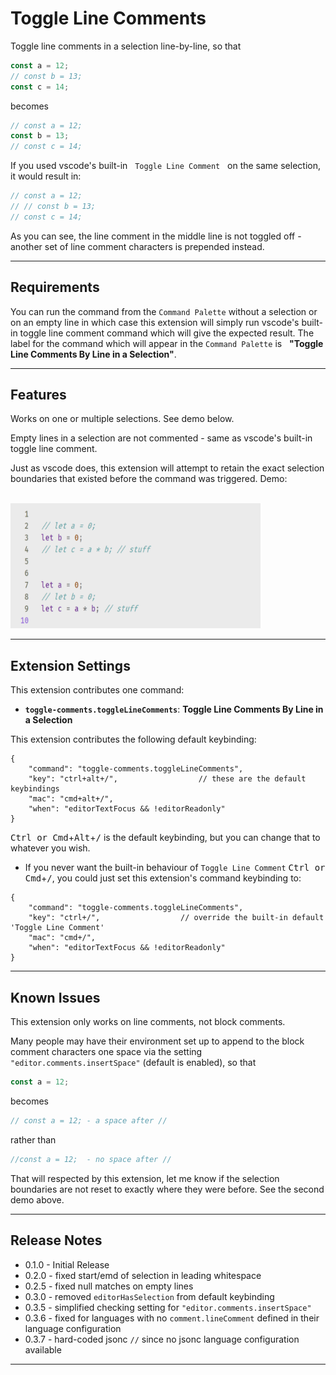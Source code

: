 # Toggle Line Comments

Toggle line comments in a selection line-by-line, so that 

```javascript
const a = 12;
// const b = 13;
const c = 14;
```
becomes

```javascript
// const a = 12;
const b = 13;
// const c = 14;
```

If you used vscode's built-in &nbsp; `Toggle Line Comment` &nbsp; on the same selection, it would result in:

```javascript
// const a = 12;
// // const b = 13;
// const c = 14;
```

As you can see, the line comment in the middle line is not toggled off - another set of line comment characters is prepended instead.

------

## Requirements

You can run the command from the `Command Palette` without a selection or on an empty line in which case this extension will simply run vscode's built-in toggle line comment command which will give the expected result.  The label for the command which will appear in the `Command Palette` is &nbsp; **"Toggle Line Comments By Line in a Selection"**.

---------  

## Features

Works on one or multiple selections.  See demo below.

Empty lines in a selection are not commented - same as vscode's built-in toggle line comment.

Just as vscode does, this extension will attempt to retain the exact selection boundaries that existed before the command was triggered.  Demo:

<br/>

<img src="https://github.com/ArturoDent/toggle-comments/blob/master/images/fullDemo1.gif?raw=true" width="400" height="200" alt="no title error message"/>

<br/>

------------------


## Extension Settings

This extension contributes one command:

* **`toggle-comments.toggleLineComments`**: **Toggle Line Comments By Line in a Selection**

This extension contributes the following default keybinding:

```jsonc
{
	"command": "toggle-comments.toggleLineComments",
	"key": "ctrl+alt+/",                  // these are the default keybindings 
	"mac": "cmd+alt+/",
	"when": "editorTextFocus && !editorReadonly"
}
```
<kbd>Ctrl or Cmd</kbd>+<kbd>Alt</kbd>+<kbd>/</kbd> is the default keybinding, but you can change that to whatever you wish.

* If you never want the built-in behaviour of `Toggle Line Comment` <kbd>Ctrl or Cmd</kbd>+<kbd>/</kbd>, you could just set this extension's  command keybinding to:

```jsonc
{
	"command": "toggle-comments.toggleLineComments",
	"key": "ctrl+/",                  // override the built-in default 'Toggle Line Comment' 
	"mac": "cmd+/",
	"when": "editorTextFocus && !editorReadonly"
}
```

-----------

## Known Issues

This extension only works on line comments, not block comments.

Many people may have their environment set up to append to the block comment characters one space via the setting `"editor.comments.insertSpace"` (default is enabled), so that

```javascript
const a = 12;
```

becomes 

```javascript
// const a = 12; - a space after //
```

rather than 

```javascript
//const a = 12;  - no space after //
```

That will respected by this extension, let me know if the selection boundaries are not reset to exactly where they were before. See the second demo above.

-----------

## Release Notes

* 0.1.0 - Initial Release  
* 0.2.0 - fixed start/emd of selection in leading whitespace 
* 0.2.5 - fixed null matches on empty lines 
* 0.3.0 - removed `editorHasSelection` from default keybinding  
* 0.3.5 - simplified checking setting for `"editor.comments.insertSpace"` 
* 0.3.6 - fixed for languages with no `comment.lineComment` defined in their language configuration  
* 0.3.7 - hard-coded jsonc `//` since no jsonc language configuration available  

---------------------------------------------------------------------------------------------------
